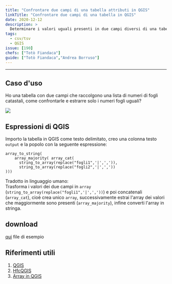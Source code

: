 ```yaml
---
title: "Confrontare due campi di una tabella attributi in QGIS"
linkTitle: "Confrontare due campi di una tabella in QGIS"
date: 2020-12-12
description: >
  Determinare i valori uguali presenti in due campi diversi di una tabella degli attributi usando le espressioni di QGIS.
tags:
  - csv/tsv
  - QGIS
issue: [190]
chefs: ["Totò Fiandaca"]
guide: ["Totò Fiandaca","Andrea Borruso"]
---
```


---

## Caso d'uso

Ho una tabella con due campi che raccolgono una lista di numeri di fogli catastali, come confrontarle e estrarre solo i numeri fogli uguali?

![](https://user-images.githubusercontent.com/7631137/135644652-eb6a065f-5861-47c8-8384-d9ce5b9413b7.png)

## Espressioni di QGIS

Importo la tabella in QGIS come testo delimitato, creo una colonna testo `output` e la popolo con la seguente espressione:

```
array_to_string(
    array_majority( array_cat(
      string_to_array(replace("fogli1",'|',',')),
      string_to_array(replace("fogli2",'|',','))
)))
```

Tradotto in linguaggio umano:<br>
Trasforma i valori dei due campi in `array` (`string_to_array(replace("fogli1",'|',','))`) e poi concatenali (`array_cat`), cioè crea unico `array`, successivamente estrai l'array dei valori che maggiormente sono presenti (`array_majority`), infine converti l'array in stringa.

## download

[qui](https://github.com/opendatasicilia/tansignari/files/7268411/test_qgis3.txt) file di esempio

## Riferimenti utili

1. [QGIS](https://www.qgis.org/it/site/)
2. [HfcQGIS ](https://hfcqgis.opendatasicilia.it/)
3. [Array in QGIS](https://hfcqgis.opendatasicilia.it/gr_funzioni/array/array_unico/)


